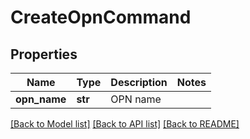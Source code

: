 # CreateOpnCommand

## Properties
Name | Type | Description | Notes
------------ | ------------- | ------------- | -------------
**opn_name** | **str** | OPN name | 

[[Back to Model list]](../README.md#documentation-for-models) [[Back to API list]](../README.md#documentation-for-api-endpoints) [[Back to README]](../README.md)


